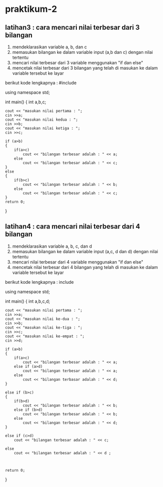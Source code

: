 # praktikum-2

## latihan3 : cara mencari nilai terbesar dari 3 bilangan
1. mendeklarasikan variable a, b, dan c
2. memasukan bilangan ke dalam variable input (a,b dan c) dengan nilai tertentu
3. mencari nilai terbesar dari 3 variable menggunakan "if dan else"
4. mencetak nilai terbesar dari 3 bilangan yang telah di masukan ke dalam variable tersebut ke layar

berikut kode lengkapnya :
#include <iostream>

using namespace std;

int main()
{
	int a,b,c;

	cout << "masukan nilai pertama : ";
	cin >>a;
	cout << "masukan nilai kedua : ";
	cin >>b;
	cout << "masukan nilai ketiga : ";
	cin >>c;

	if (a>b)
	{
		if(a>c)
			cout << "bilangan terbesar adalah : " << a;
		else
			cout << "bilangan terbesar adalah : " << c;
	}
	else
	{
		if(b>c)
			cout << "bilangan terbesar adalah : " << b;
		else
			cout << "bilangan terbesar adalah : " << c;
	}
	return 0;
}

## latihan4 : cara mencari nilai terbesar dari 4 bilangan
1. mendeklarasikan variable a, b, c, dan d
2. memasukan bilangan ke dalam variable input (a,c, d dan d) dengan nilai tertentu
3. mencari nilai terbesar dari 4 variable menggunakan "if dan else"
4. mencetak nilai terbesar dari 4 bilangan yang telah di masukan ke dalam variable tersebut ke layar

berikut kode lengkapnya :
include <iostream>

using namespace std;


int main()
{
	int a,b,c,d;

	cout << "masukan nilai pertama : ";
	cin >>a;
	cout << "masukan nilai ke-dua : ";
	cin >>b;
	cout << "masukan nilai ke-tiga : ";
	cin >>c;
	cout << "masukan nilai ke-empat : ";
	cin >>d;

	if (a>b)
	{
		if(a>c)
			cout << "bilangan terbesar adalah : " << a;
		else if (a>d)
			cout << "bilangan terbesar adalah : " << a;
		else
			cout << "bilangan terbasar adalah : " << d;
	}

	else if (b>c)
	{
		if(b>d)
			cout << "bilangan terbesar adalah : " << b;
		else if (b>d)
			cout << "bilangan terbesar adalah : " << b;
		else
			cout << "bilangan terbesar adalah : " << d;
	}

	else if (c>d)
		cout << "bilangan terbesar adalah : " << c;

	else
		cout << "bilangan terbesar adalah : " << d ;



	return 0;
}
